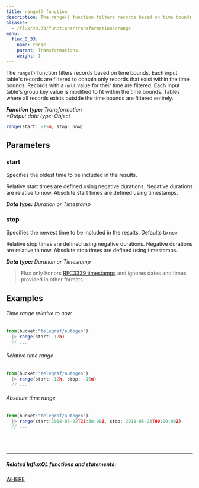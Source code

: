 ```yaml
---
title: range() function
description: The range() function filters records based on time bounds.
aliases:
  - /flux/v0.33/functions/transformations/range
menu:
  flux_0_33:
    name: range
    parent: Transformations
    weight: 1
---
```


The `range()` function filters records based on time bounds.
Each input table's records are filtered to contain only records that exist within the time bounds.
Records with a `null` value for their time are filtered.
Each input table's group key value is modified to fit within the time bounds.
Tables where all records exists outside the time bounds are filtered entirely.

_**Function type:** Transformation_  
_**Output data type:* Object_

```js
range(start: -15m, stop: now)
```

## Parameters

### start
Specifies the oldest time to be included in the results.

Relative start times are defined using negative durations.
Negative durations are relative to now.
Absolute start times are defined using timestamps.

_**Data type:** Duration or Timestamp_

### stop
Specifies the newest time to be included in the results. Defaults to `now`.

Relative stop times are defined using negative durations.
Negative durations are relative to now.
Absolute stop times are defined using timestamps.

_**Data type:** Duration or Timestamp_

> Flux only honors [RFC3339 timestamps](/flux/v0.33/language/types#timestamp-format)
> and ignores dates and times provided in other formats.

## Examples

###### Time range relative to now
```js
from(bucket:"telegraf/autogen")
  |> range(start:-12h)
  // ...
```

###### Relative time range
```js
from(bucket:"telegraf/autogen")
  |> range(start:-12h, stop: -15m)
  // ...
```

###### Absolute time range
```js
from(bucket:"telegraf/autogen")
  |> range(start:2018-05-22T23:30:00Z, stop: 2018-05-23T00:00:00Z)
  // ...
```

<hr style="margin-top:4rem"/>

##### Related InfluxQL functions and statements:
[WHERE](/influxdb/latest/query_language/data_exploration/#the-where-clause)  
